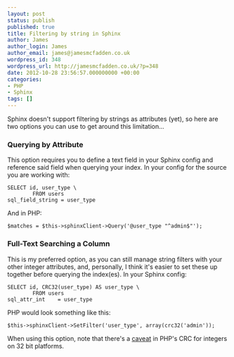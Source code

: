 ```yaml
---
layout: post
status: publish
published: true
title: Filtering by string in Sphinx
author: James
author_login: James
author_email: james@jamesmcfadden.co.uk
wordpress_id: 348
wordpress_url: http://jamesmcfadden.co.uk/?p=348
date: 2012-10-28 23:56:57.000000000 +00:00
categories:
- PHP
- Sphinx
tags: []
---
```

Sphinx doesn't support filtering by strings as attributes (yet), so here are two options you can use to get around this limitation...

### Querying by Attribute

This option requires you to define a text field in your Sphinx config and reference said field when querying your index. In your config for the source you are working with:

    SELECT id, user_type \
            FROM users
    sql_field_string = user_type

And in PHP:

    $matches = $this->sphinxClient->Query('@user_type "^admin$"');

### Full-Text Searching a Column

This is my preferred option, as you can still manage string filters with your other integer attributes, and, personally, I think it's easier to set these up together before querying the index(es). In your Sphinx config:

    SELECT id, CRC32(user_type) AS user_type \
            FROM users
    sql_attr_int    = user_type

PHP would look something like this:

    $this->sphinxClient->SetFilter('user_type', array(crc32('admin'));

When using this option, note that there's a [caveat](http://php.net/manual/en/function.crc32.php) in PHP's CRC for integers on 32 bit platforms.
